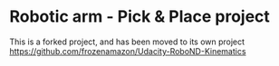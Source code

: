# Robotic arm - Pick & Place project

This is a forked project, and has been moved to its own project
https://github.com/frozenamazon/Udacity-RoboND-Kinematics
